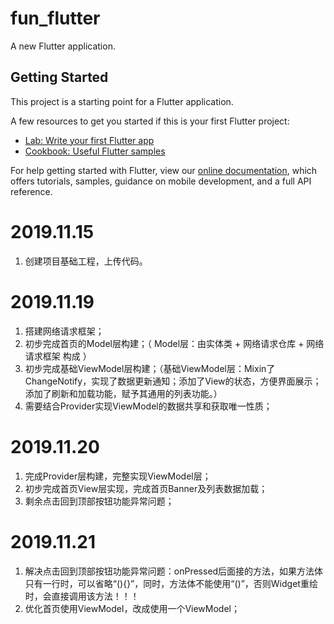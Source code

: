 # fun_flutter

A new Flutter application.

## Getting Started

This project is a starting point for a Flutter application.

A few resources to get you started if this is your first Flutter project:

- [Lab: Write your first Flutter app](https://flutter.dev/docs/get-started/codelab)
- [Cookbook: Useful Flutter samples](https://flutter.dev/docs/cookbook)

For help getting started with Flutter, view our
[online documentation](https://flutter.dev/docs), which offers tutorials,
samples, guidance on mobile development, and a full API reference.

# 2019.11.15
1. 创建项目基础工程，上传代码。

# 2019.11.19
1. 搭建网络请求框架；
2. 初步完成首页的Model层构建；（ Model层：由实体类 + 网络请求仓库 + 网络请求框架 构成 ）
3. 初步完成基础ViewModel层构建；（基础ViewModel层：Mixin了ChangeNotify，实现了数据更新通知；添加了View的状态，方便界面展示；添加了刷新和加载功能，赋予其通用的列表功能。）
4. 需要结合Provider实现ViewModel的数据共享和获取唯一性质；

# 2019.11.20
1. 完成Provider层构建，完整实现ViewModel层；
2. 初步完成首页View层实现，完成首页Banner及列表数据加载；
3. 剩余点击回到顶部按钮功能异常问题；

# 2019.11.21
1. 解决点击回到顶部按钮功能异常问题：onPressed后面接的方法，如果方法体只有一行时，可以省略“(){}”，同时，方法体不能使用“()”，否则Widget重绘时，会直接调用该方法！！！
2. 优化首页使用ViewModel，改成使用一个ViewModel；